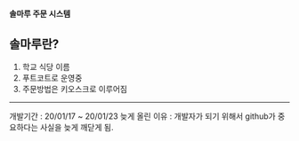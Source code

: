 #### 솔마루 주문 시스템
## 솔마루란?
1. 학교 식당 이름
2. 푸트코트로 운영중
3. 주문방법은 키오스크로 이루어짐
***
개발기간 : 20/01/17 ~ 20/01/23
늦게 올린 이유 : 개발자가 되기 위해서 github가 중요하다는 사실을 늦게 깨닫게 됨.

